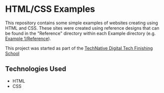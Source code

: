 # HTML/CSS Examples

This repository contains some simple examples of websites creating using HTML and CSS. These sites were created using reference designs that can be found in the "Reference" directory within each Example directory (e.g. [Example 1/Reference](https://github.com/HelenaAvis/HTML-CSS-Examples/tree/readme/Example%201/Reference)).

This project was started as part of the [TechNative Digital Tech Finishing School](https://www.technativedigital.com/tech_finishing_school/)

## Technologies Used

-   HTML
-   CSS
